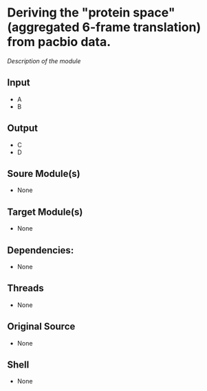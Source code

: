 # Deriving the "protein space" (aggregated 6-frame translation) from pacbio data. 

*Description of the module*

## Input
- A
- B

## Output
- C
- D

## Soure Module(s)
- None

## Target Module(s)
- None

## Dependencies: 
- None

## Threads
- None

## Original Source
- None

## Shell
- None
